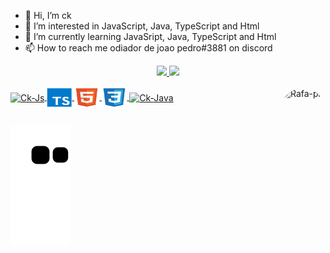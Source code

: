 - 👋 Hi, I’m ck
- 👀 I’m interested in JavaScript, Java, TypeScript and Html
- 🌱 I’m currently learning JavaSript, Java, TypeScript and Html
- 📫 How to reach me odiador de joao pedro#3881 on discord

<div align="center">
  <a href="https://github.com/ckzxss">
  <img height="180em" src="https://github-readme-stats.vercel.app/api?username=ckzxss&show_icons=true&theme=dark&include_all_commits=true&count_private=true"/>
  <img height="180em" src="https://github-readme-stats.vercel.app/api/top-langs/?username=ckzxss&layout=compact&langs_count=7&theme=dark"/>
</div>

  <div style="display: inline_block"><br>
  <img align="center" alt="Ck-Js" height="30" width="40" src="https://cdn.jsdelivr.net/gh/devicons/devicon/icons/javascript/javascript-original.svg">
  <img align="center" alt="Ck-Ts" height="30" width="40" src="https://raw.githubusercontent.com/devicons/devicon/master/icons/typescript/typescript-plain.svg">
  <img align="center" alt="Ck-HTML" height="30" width="40" src="https://raw.githubusercontent.com/devicons/devicon/master/icons/html5/html5-original.svg">
  <img align="center" alt="Ck-CSS" height="30" width="40" src="https://raw.githubusercontent.com/devicons/devicon/master/icons/css3/css3-original.svg">
  <img align="center" alt="Ck-Java" height="30" width="40" src="https://cdn.jsdelivr.net/gh/devicons/devicon/icons/java/java-original.svg">
  <img align="right" alt="Rafa-pic" height="150" style="border-radius:50px;" src="https://cdn.discordapp.com/attachments/892472798474289162/892946123566776370/aaq.gif">
</div>
  
  ##
  
  ![Snake animation](https://github.com/rafaballerini/rafaballerini/blob/output/github-contribution-grid-snake.svg)
